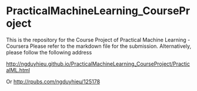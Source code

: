 # PracticalMachineLearning_CourseProject
This is the repository for the Course Project of Practical Machine Learning - Coursera
Please refer to the markdown file for the submission.
Alternatively, please follow the following address

http://ngduyhieu.github.io/PracticalMachineLearning_CourseProject/PracticalML.html

Or
http://rpubs.com/ngduyhieu/125178
